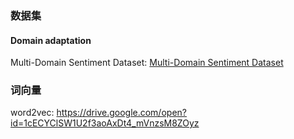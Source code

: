 ### 数据集


#### Domain adaptation
Multi-Domain Sentiment Dataset: [Multi-Domain Sentiment Dataset](https://www.cs.jhu.edu/~mdredze/datasets/sentiment/)

### 词向量

word2vec: https://drive.google.com/open?id=1cECYClSW1U2f3aoAxDt4_mVnzsM8ZOyz
